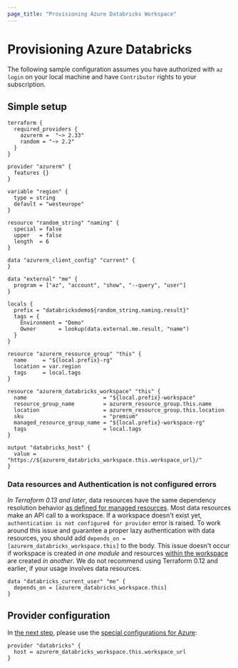 ```yaml
---
page_title: "Provisioning Azure Databricks Workspace"
---
```


# Provisioning Azure Databricks

The following sample configuration assumes you have authorized with `az login` on your local machine and have `Contributor` rights to your subscription.

## Simple setup

```hcl
terraform {
  required_providers {
    azurerm =  "~> 2.33"
    random = "~> 2.2"
  }
}

provider "azurerm" {
  features {}
}

variable "region" {
  type = string
  default = "westeurope"
}

resource "random_string" "naming" {
  special = false
  upper   = false
  length  = 6
}

data "azurerm_client_config" "current" {
}

data "external" "me" {
  program = ["az", "account", "show", "--query", "user"]
}

locals {
  prefix = "databricksdemo${random_string.naming.result}"
  tags = {
    Environment = "Demo"
    Owner       = lookup(data.external.me.result, "name")
  }
}

resource "azurerm_resource_group" "this" {
  name     = "${local.prefix}-rg"
  location = var.region
  tags     = local.tags
}

resource "azurerm_databricks_workspace" "this" {
  name                        = "${local.prefix}-workspace"
  resource_group_name         = azurerm_resource_group.this.name
  location                    = azurerm_resource_group.this.location
  sku                         = "premium"
  managed_resource_group_name = "${local.prefix}-workspace-rg"
  tags                        = local.tags
}

output "databricks_host" {
  value = "https://${azurerm_databricks_workspace.this.workspace_url}/"
}
```

### Data resources and Authentication is not configured errors

*In Terraform 0.13 and later*, data resources have the same dependency resolution behavior [as defined for managed resources](https://www.terraform.io/docs/language/resources/behavior.html#resource-dependencies). Most data resources make an API call to a workspace. If a workspace doesn't exist yet, `authentication is not configured for provider` error is raised. To work around this issue and guarantee a proper lazy authentication with data resources, you should add `depends_on = [azurerm_databricks_workspace.this]` to the body. This issue doesn't occur if workspace is created *in one module* and resources [within the workspace](workspace-management.md) are created *in another*. We do not recommend using Terraform 0.12 and earlier, if your usage involves data resources.

```hcl
data "databricks_current_user" "me" {
  depends_on = [azurerm_databricks_workspace.this]
}
```

## Provider configuration

In [the next step](workspace-management.md), please use the [special configurations for Azure](../index.md#special-configurations-for-azure):

```hcl
provider "databricks" {
  host = azurerm_databricks_workspace.this.workspace_url
}
```